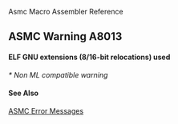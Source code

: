 Asmc Macro Assembler Reference

## ASMC Warning A8013

#### ELF GNU extensions (8/16-bit relocations) used

_* Non ML compatible warning_

#### See Also

[ASMC Error Messages](readme.md)